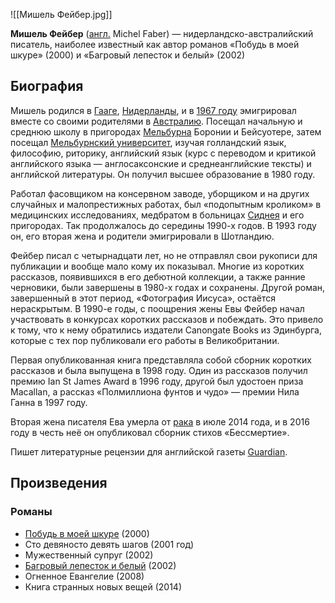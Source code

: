 ![[Мишель Фейбер.jpg]]

**Мишель Фейбер** ([англ.](https://ru.wikipedia.org/wiki/%D0%90%D0%BD%D0%B3%D0%BB%D0%B8%D0%B9%D1%81%D0%BA%D0%B8%D0%B9_%D1%8F%D0%B7%D1%8B%D0%BA "Английский язык") Michel Faber) — нидерландско-австралийский писатель, наиболее известный как автор романов «Побудь в моей шкуре» (2000) и «Багровый лепесток и белый» (2002)

## Биография

Мишель родился в [Гааге](https://ru.wikipedia.org/wiki/%D0%93%D0%B0%D0%B0%D0%B3%D0%B0 "Гаага"), [Нидерланды](https://ru.wikipedia.org/wiki/%D0%9D%D0%B8%D0%B4%D0%B5%D1%80%D0%BB%D0%B0%D0%BD%D0%B4%D1%8B "Нидерланды"), и в [1967 году](https://ru.wikipedia.org/wiki/1967_%D0%B3%D0%BE%D0%B4 "1967 год") эмигрировал вместе со своими родителями в [Австралию](https://ru.wikipedia.org/wiki/%D0%90%D0%B2%D1%81%D1%82%D1%80%D0%B0%D0%BB%D0%B8%D1%8F "Австралия"). Посещал начальную и среднюю школу в пригородах [Мельбурна](https://ru.wikipedia.org/wiki/%D0%9C%D0%B5%D0%BB%D1%8C%D0%B1%D1%83%D1%80%D0%BD "Мельбурн") Боронии и Бейсуотере, затем посещал [Мельбурнский университет](https://ru.wikipedia.org/wiki/%D0%9C%D0%B5%D0%BB%D1%8C%D0%B1%D1%83%D1%80%D0%BD%D1%81%D0%BA%D0%B8%D0%B9_%D1%83%D0%BD%D0%B8%D0%B2%D0%B5%D1%80%D1%81%D0%B8%D1%82%D0%B5%D1%82 "Мельбурнский университет"), изучая голландский язык, философию, риторику, английский язык (курс с переводом и критикой английского языка — англосаксонские и среднеанглийские тексты) и английской литературы. Он получил высшее образование в 1980 году.

Работал фасовщиком на консервном заводе, уборщиком и на других случайных и малопрестижных работах, был «подопытным кроликом» в медицинских исследованиях, медбратом в больницах [Сиднея](https://ru.wikipedia.org/wiki/%D0%A1%D0%B8%D0%B4%D0%BD%D0%B5%D0%B9 "Сидней") и его пригородах. Так продолжалось до середины 1990-х годов. В 1993 году он, его вторая жена и родители эмигрировали в Шотландию.

Фейбер писал с четырнадцати лет, но не отправлял свои рукописи для публикации и вообще мало кому их показывал. Многие из коротких рассказов, появившихся в его дебютной коллекции, а также ранние черновики, были завершены в 1980-х годах и сохранены. Другой роман, завершенный в этот период, «Фотография Иисуса», остаётся нераскрытым. В 1990-е годы, с поощрения жены Евы Фейбер начал участвовать в конкурсах коротких рассказов и побеждать. Это привело к тому, что к нему обратились издатели Canongate Books из Эдинбурга, которые с тех пор публиковали его работы в Великобритании.

Первая опубликованная книга представляла собой сборник коротких рассказов и была выпущена в 1998 году. Один из рассказов получил премию Ian St James Award в 1996 году, другой был удостоен приза Macallan, а рассказ «Полмиллиона фунтов и чудо» — премии Нила Ганна в 1997 году.

Вторая жена писателя Ева умерла от [рака](https://ru.wikipedia.org/wiki/%D0%A0%D0%B0%D0%BA_(%D0%B1%D0%BE%D0%BB%D0%B5%D0%B7%D0%BD%D1%8C) "Рак (болезнь)") в июле 2014 года, и в 2016 году в честь неё он опубликовал сборник стихов «Бессмертие».

Пишет литературные рецензии для английской газеты [Guardian](https://ru.wikipedia.org/wiki/Guardian "Guardian").

## Произведения

### Романы

- [Побудь в моей шкуре](https://ru.wikipedia.org/wiki/%D0%9F%D0%BE%D0%B1%D1%83%D0%B4%D1%8C_%D0%B2_%D0%BC%D0%BE%D0%B5%D0%B9_%D1%88%D0%BA%D1%83%D1%80%D0%B5_(%D1%80%D0%BE%D0%BC%D0%B0%D0%BD) "Побудь в моей шкуре (роман)") (2000)
- Сто девяносто девять шагов (2001 год)
- Мужественный супруг (2002)
- [Багровый лепесток и белый](https://en.wikipedia.org/wiki/The_Crimson_Petal_and_the_White "en:The Crimson Petal and the White") (2002)
- Огненное Евангелие (2008)
- Книга странных новых вещей (2014)